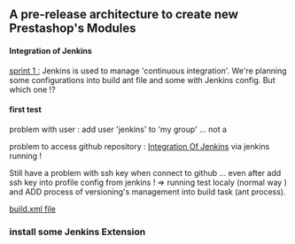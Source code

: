 ## A pre-release architecture to create new Prestashop's Modules</center>
#### Integration of Jenkins

<u>sprint 1 :</u>
Jenkins is used to manage 'continuous integration'.
We're planning some configurations into build ant file and some with Jenkins config.
But which one !?

#### first test

problem with user : add user 'jenkins' to 'my group' ... not a 

problem to access github repository :
[Integration Of Jenkins](https://github.com/PrestaFactoryModules/demo-prestashop-creation-module/tree/IntegrationOfJenkins) via jenkins running !

Still have a problem with ssh key when connect to github ... even after add ssh key into profile config from jenkins !
=> running test localy (normal way ) and ADD process of versioning's management into build task (ant process).

[build.xml file](https://github.com/PrestaFactoryModules/demo-prestashop-creation-module/blob/IntegrationOfJenkins/build.xml)


### install some Jenkins Extension


